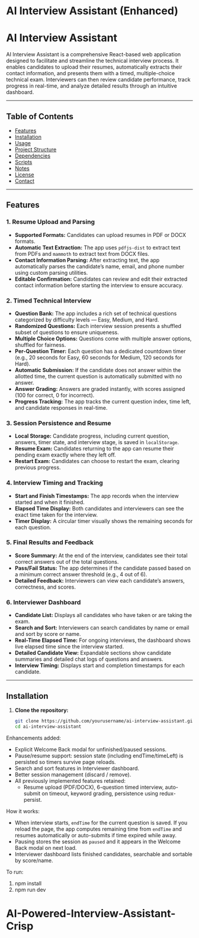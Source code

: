 # AI Interview Assistant (Enhanced)

# AI Interview Assistant

AI Interview Assistant is a comprehensive React-based web application designed to facilitate and streamline the technical interview process. It enables candidates to upload their resumes, automatically extracts their contact information, and presents them with a timed, multiple-choice technical exam. Interviewers can then review candidate performance, track progress in real-time, and analyze detailed results through an intuitive dashboard.

---

## Table of Contents

- [Features](#features)
- [Installation](#installation)
- [Usage](#usage)
- [Project Structure](#project-structure)
- [Dependencies](#dependencies)
- [Scripts](#scripts)
- [Notes](#notes)
- [License](#license)
- [Contact](#contact)

---

## Features

### 1. Resume Upload and Parsing

- **Supported Formats:** Candidates can upload resumes in PDF or DOCX formats.
- **Automatic Text Extraction:** The app uses `pdfjs-dist` to extract text from PDFs and `mammoth` to extract text from DOCX files.
- **Contact Information Parsing:** After extracting text, the app automatically parses the candidate’s name, email, and phone number using custom parsing utilities.
- **Editable Confirmation:** Candidates can review and edit their extracted contact information before starting the interview to ensure accuracy.

### 2. Timed Technical Interview

- **Question Bank:** The app includes a rich set of technical questions categorized by difficulty levels — Easy, Medium, and Hard.
- **Randomized Questions:** Each interview session presents a shuffled subset of questions to ensure uniqueness.
- **Multiple Choice Options:** Questions come with multiple answer options, shuffled for fairness.
- **Per-Question Timer:** Each question has a dedicated countdown timer (e.g., 20 seconds for Easy, 60 seconds for Medium, 120 seconds for Hard).
- **Automatic Submission:** If the candidate does not answer within the allotted time, the current question is automatically submitted with no answer.
- **Answer Grading:** Answers are graded instantly, with scores assigned (100 for correct, 0 for incorrect).
- **Progress Tracking:** The app tracks the current question index, time left, and candidate responses in real-time.

### 3. Session Persistence and Resume

- **Local Storage:** Candidate progress, including current question, answers, timer state, and interview stage, is saved in `localStorage`.
- **Resume Exam:** Candidates returning to the app can resume their pending exam exactly where they left off.
- **Restart Exam:** Candidates can choose to restart the exam, clearing previous progress.

### 4. Interview Timing and Tracking

- **Start and Finish Timestamps:** The app records when the interview started and when it finished.
- **Elapsed Time Display:** Both candidates and interviewers can see the exact time taken for the interview.
- **Timer Display:** A circular timer visually shows the remaining seconds for each question.

### 5. Final Results and Feedback

- **Score Summary:** At the end of the interview, candidates see their total correct answers out of the total questions.
- **Pass/Fail Status:** The app determines if the candidate passed based on a minimum correct answer threshold (e.g., 4 out of 6).
- **Detailed Feedback:** Interviewers can view each candidate’s answers, correctness, and scores.

### 6. Interviewer Dashboard

- **Candidate List:** Displays all candidates who have taken or are taking the exam.
- **Search and Sort:** Interviewers can search candidates by name or email and sort by score or name.
- **Real-Time Elapsed Time:** For ongoing interviews, the dashboard shows live elapsed time since the interview started.
- **Detailed Candidate View:** Expandable sections show candidate summaries and detailed chat logs of questions and answers.
- **Interview Timing:** Displays start and completion timestamps for each candidate.

---

## Installation

1. **Clone the repository:**

   ```bash
   git clone https://github.com/yourusername/ai-interview-assistant.git
   cd ai-interview-assistant

Enhancements added:
- Explicit Welcome Back modal for unfinished/paused sessions.
- Pause/resume support: session state (including endTime/timeLeft) is persisted so timers survive page reloads.
- Search and sort features in Interviewer dashboard.
- Better session management (discard / remove).
- All previously implemented features retained:
  - Resume upload (PDF/DOCX), 6-question timed interview, auto-submit on timeout, keyword grading, persistence using redux-persist.

How it works:
- When interview starts, `endTime` for the current question is saved. If you reload the page, the app computes remaining time from `endTime` and resumes automatically or auto-submits if time expired while away.
- Pausing stores the session as `paused` and it appears in the Welcome Back modal on next load.
- Interviewer dashboard lists finished candidates, searchable and sortable by score/name.

To run:
1. npm install
2. npm run dev
# AI-Powered-Interview-Assistant-Crisp
